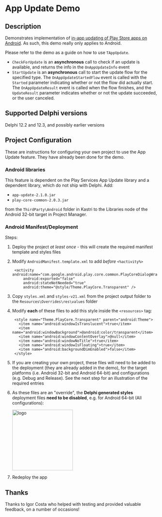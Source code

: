 # App Update Demo

## Description

Demonstrates implementation of [in-app updating of Play Store apps on Android](https://developer.android.com/guide/playcore/in-app-updates). As such, this demo really only applies to Android.

Please refer to the demo as a guide on how to use `TAppUpdate`.

* `CheckForUpdate` is an **asynchronous** call to check if an update is available, and returns the info in the `OnAppUpdateInfo` event
* `StartUpdate` is an **asynchronous** call to start the update flow for the specified type. The `OnAppUpdateStartedFlow` event is called with the `Started` parameter indicating whether or not the flow did actually start. The `OnAppUpdateResult` event is called when the flow finishes, and the `UpdateResult` parameter indicates whether or not the update succeeded, or the user canceled.

## Supported Delphi versions

Delphi 12.2 and 12.3, and possibly earlier versions

## Project Configuration

These are instructions for configuring your own project to use the App Update feature. They have already been done for the demo.

### Android libraries

This feature is dependent on the Play Services App Update library and a dependent library, which do not ship with Delphi. Add:

* `app-update-2.1.0.jar` 
* `play-core-common-2.0.3.jar` 
  
from the `ThirdParty\Android` folder in Kastri to the Libraries node of the Android 32-bit target in Project Manager.

### Android Manifest/Deployment

Steps:

1. Deploy the project *at least once* - this will create the required manifest template and styles files
2. Modify `AndroidManifest.template.xml` to add *before* `<%activity%>`
   ```
    <activity android:name="com.google.android.play.core.common.PlayCoreDialogWrapperActivity"
        android:exported="false"
        android:stateNotNeeded="true"
        android:theme="@style/Theme.PlayCore.Transparent" />
   ```
1. Copy `styles.xml` and `styles-v21.xml` from the project output folder to the `Resources\Overrides\res\values` folder
2. Modify **each** of these files to add this style inside the `<resources>` tag:
   ```
    <style name="Theme.PlayCore.Transparent" parent="android:Theme">
      <item name="android:windowIsTranslucent">true</item>
      <item name="android:windowBackground">@android:color/transparent</item>
      <item name="android:windowContentOverlay">@null</item>
      <item name="android:windowNoTitle">true</item>
      <item name="android:windowIsFloating">true</item>
      <item name="android:backgroundDimEnabled">false</item>
    </style>
    ```
3. If you are creating your own project, these files will need to be added to the deployment (they are already added in the demo), for the target platforms (i.e. Android 32-bit and Android 64-bit) and configurations (e.g. Debug and Release). See the next step for an illustration of the required entries
4. As these files are an "override", the **Delphi generated styles** deployment files **need to be disabled**, e.g. for Android 64-bit (All configurations):
   
   <img src="Screenshots/Deployment.png" alt="logo" height="200">
5. Redeploy the app

## Thanks

Thanks to Igor Costa who helped with testing and provided valuable feedback, on a number of occasions!



